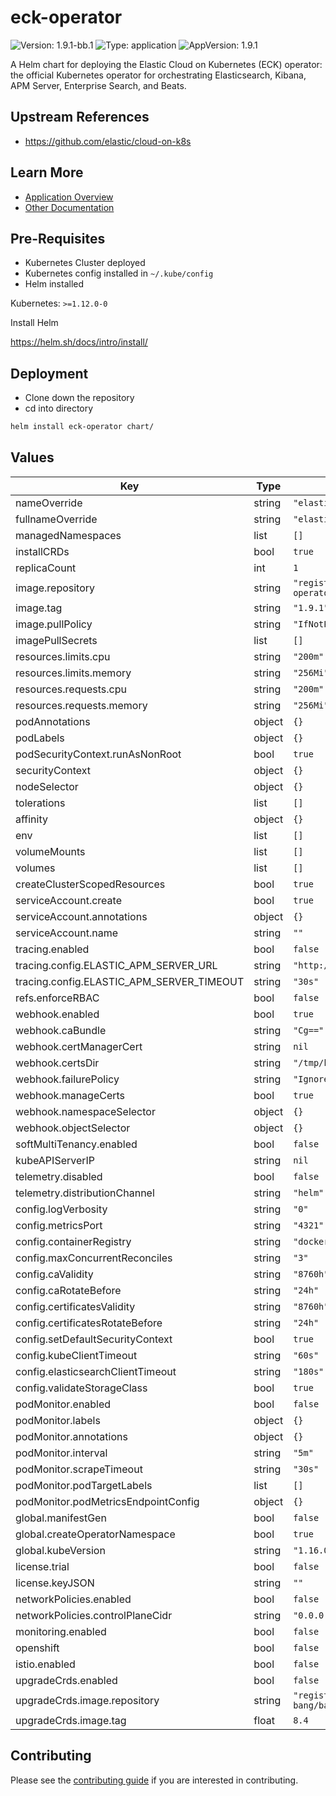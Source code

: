 # eck-operator

![Version: 1.9.1-bb.1](https://img.shields.io/badge/Version-1.9.1--bb.1-informational?style=flat-square) ![Type: application](https://img.shields.io/badge/Type-application-informational?style=flat-square) ![AppVersion: 1.9.1](https://img.shields.io/badge/AppVersion-1.9.1-informational?style=flat-square)

A Helm chart for deploying the Elastic Cloud on Kubernetes (ECK) operator: the official Kubernetes operator for orchestrating Elasticsearch, Kibana, APM Server, Enterprise Search, and Beats.

## Upstream References
* <https://github.com/elastic/cloud-on-k8s>

## Learn More
* [Application Overview](docs/overview.md)
* [Other Documentation](docs/)

## Pre-Requisites

* Kubernetes Cluster deployed
* Kubernetes config installed in `~/.kube/config`
* Helm installed

Kubernetes: `>=1.12.0-0`

Install Helm

https://helm.sh/docs/intro/install/

## Deployment

* Clone down the repository
* cd into directory
```bash
helm install eck-operator chart/
```

## Values

| Key | Type | Default | Description |
|-----|------|---------|-------------|
| nameOverride | string | `"elastic-operator"` |  |
| fullnameOverride | string | `"elastic-operator"` |  |
| managedNamespaces | list | `[]` |  |
| installCRDs | bool | `true` |  |
| replicaCount | int | `1` |  |
| image.repository | string | `"registry1.dso.mil/ironbank/elastic/eck-operator/eck-operator"` |  |
| image.tag | string | `"1.9.1"` |  |
| image.pullPolicy | string | `"IfNotPresent"` |  |
| imagePullSecrets | list | `[]` |  |
| resources.limits.cpu | string | `"200m"` |  |
| resources.limits.memory | string | `"256Mi"` |  |
| resources.requests.cpu | string | `"200m"` |  |
| resources.requests.memory | string | `"256Mi"` |  |
| podAnnotations | object | `{}` |  |
| podLabels | object | `{}` |  |
| podSecurityContext.runAsNonRoot | bool | `true` |  |
| securityContext | object | `{}` |  |
| nodeSelector | object | `{}` |  |
| tolerations | list | `[]` |  |
| affinity | object | `{}` |  |
| env | list | `[]` |  |
| volumeMounts | list | `[]` |  |
| volumes | list | `[]` |  |
| createClusterScopedResources | bool | `true` |  |
| serviceAccount.create | bool | `true` |  |
| serviceAccount.annotations | object | `{}` |  |
| serviceAccount.name | string | `""` |  |
| tracing.enabled | bool | `false` |  |
| tracing.config.ELASTIC_APM_SERVER_URL | string | `"http://localhost:8200"` |  |
| tracing.config.ELASTIC_APM_SERVER_TIMEOUT | string | `"30s"` |  |
| refs.enforceRBAC | bool | `false` |  |
| webhook.enabled | bool | `true` |  |
| webhook.caBundle | string | `"Cg=="` |  |
| webhook.certManagerCert | string | `nil` |  |
| webhook.certsDir | string | `"/tmp/k8s-webhook-server/serving-certs"` |  |
| webhook.failurePolicy | string | `"Ignore"` |  |
| webhook.manageCerts | bool | `true` |  |
| webhook.namespaceSelector | object | `{}` |  |
| webhook.objectSelector | object | `{}` |  |
| softMultiTenancy.enabled | bool | `false` |  |
| kubeAPIServerIP | string | `nil` |  |
| telemetry.disabled | bool | `false` |  |
| telemetry.distributionChannel | string | `"helm"` |  |
| config.logVerbosity | string | `"0"` |  |
| config.metricsPort | string | `"4321"` |  |
| config.containerRegistry | string | `"docker.elastic.co"` |  |
| config.maxConcurrentReconciles | string | `"3"` |  |
| config.caValidity | string | `"8760h"` |  |
| config.caRotateBefore | string | `"24h"` |  |
| config.certificatesValidity | string | `"8760h"` |  |
| config.certificatesRotateBefore | string | `"24h"` |  |
| config.setDefaultSecurityContext | bool | `true` |  |
| config.kubeClientTimeout | string | `"60s"` |  |
| config.elasticsearchClientTimeout | string | `"180s"` |  |
| config.validateStorageClass | bool | `true` |  |
| podMonitor.enabled | bool | `false` |  |
| podMonitor.labels | object | `{}` |  |
| podMonitor.annotations | object | `{}` |  |
| podMonitor.interval | string | `"5m"` |  |
| podMonitor.scrapeTimeout | string | `"30s"` |  |
| podMonitor.podTargetLabels | list | `[]` |  |
| podMonitor.podMetricsEndpointConfig | object | `{}` |  |
| global.manifestGen | bool | `false` |  |
| global.createOperatorNamespace | bool | `true` |  |
| global.kubeVersion | string | `"1.16.0"` |  |
| license.trial | bool | `false` |  |
| license.keyJSON | string | `""` |  |
| networkPolicies.enabled | bool | `false` |  |
| networkPolicies.controlPlaneCidr | string | `"0.0.0.0/0"` |  |
| monitoring.enabled | bool | `false` |  |
| openshift | bool | `false` |  |
| istio.enabled | bool | `false` |  |
| upgradeCrds.enabled | bool | `false` |  |
| upgradeCrds.image.repository | string | `"registry1.dso.mil/ironbank/big-bang/base"` |  |
| upgradeCrds.image.tag | float | `8.4` |  |

## Contributing

Please see the [contributing guide](./CONTRIBUTING.md) if you are interested in contributing.
